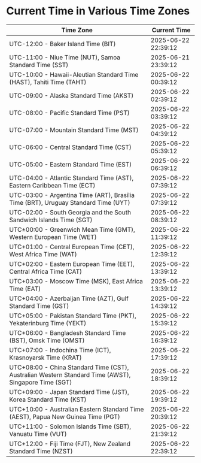 # Current Time in Various Time Zones

| Time Zone | Current Time |
|-----------|--------------|
| UTC-12:00 - Baker Island Time (BIT) | 2025-06-22 22:39:12 |
| UTC-11:00 - Niue Time (NUT), Samoa Standard Time (SST) | 2025-06-21 23:39:12 |
| UTC-10:00 - Hawaii-Aleutian Standard Time (HAST), Tahiti Time (TAHT) | 2025-06-22 00:39:12 |
| UTC-09:00 - Alaska Standard Time (AKST) | 2025-06-22 02:39:12 |
| UTC-08:00 - Pacific Standard Time (PST) | 2025-06-22 03:39:12 |
| UTC-07:00 - Mountain Standard Time (MST) | 2025-06-22 04:39:12 |
| UTC-06:00 - Central Standard Time (CST) | 2025-06-22 05:39:12 |
| UTC-05:00 - Eastern Standard Time (EST) | 2025-06-22 06:39:12 |
| UTC-04:00 - Atlantic Standard Time (AST), Eastern Caribbean Time (ECT) | 2025-06-22 07:39:12 |
| UTC-03:00 - Argentina Time (ART), Brasília Time (BRT), Uruguay Standard Time (UYT) | 2025-06-22 07:39:12 |
| UTC-02:00 - South Georgia and the South Sandwich Islands Time (SGT) | 2025-06-22 08:39:12 |
| UTC±00:00 - Greenwich Mean Time (GMT), Western European Time (WET) | 2025-06-22 11:39:12 |
| UTC+01:00 - Central European Time (CET), West Africa Time (WAT) | 2025-06-22 12:39:12 |
| UTC+02:00 - Eastern European Time (EET), Central Africa Time (CAT) | 2025-06-22 13:39:12 |
| UTC+03:00 - Moscow Time (MSK), East Africa Time (EAT) | 2025-06-22 13:39:12 |
| UTC+04:00 - Azerbaijan Time (AZT), Gulf Standard Time (GST) | 2025-06-22 14:39:12 |
| UTC+05:00 - Pakistan Standard Time (PKT), Yekaterinburg Time (YEKT) | 2025-06-22 15:39:12 |
| UTC+06:00 - Bangladesh Standard Time (BST), Omsk Time (OMST) | 2025-06-22 16:39:12 |
| UTC+07:00 - Indochina Time (ICT), Krasnoyarsk Time (KRAT) | 2025-06-22 17:39:12 |
| UTC+08:00 - China Standard Time (CST), Australian Western Standard Time (AWST), Singapore Time (SGT) | 2025-06-22 18:39:12 |
| UTC+09:00 - Japan Standard Time (JST), Korea Standard Time (KST) | 2025-06-22 19:39:12 |
| UTC+10:00 - Australian Eastern Standard Time (AEST), Papua New Guinea Time (PGT) | 2025-06-22 20:39:12 |
| UTC+11:00 - Solomon Islands Time (SBT), Vanuatu Time (VUT) | 2025-06-22 21:39:12 |
| UTC+12:00 - Fiji Time (FJT), New Zealand Standard Time (NZST) | 2025-06-22 22:39:12 |
